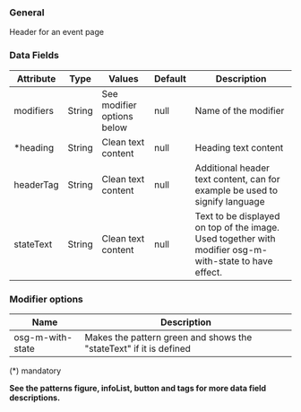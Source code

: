 ### General
Header for an event page

### Data Fields
| Attribute | Type | Values | Default | Description |
|---|---|---|---|---|
| modifiers | String | See modifier options below | null | Name of the modifier |
| *heading | String | Clean text content | null | Heading text content |
| headerTag | String | Clean text content | null | Additional header text content, can for example be used to signify language |
| stateText | String | Clean text content | null | Text to be displayed on top of the image. Used together with modifier osg-m-with-state to have effect. |

### Modifier options
| Name | Description |
|------|-------------|
| osg-m-with-state | Makes the pattern green and shows the "stateText" if it is defined |

(*) mandatory

**See the patterns figure, infoList, button and tags for more data field descriptions.**
